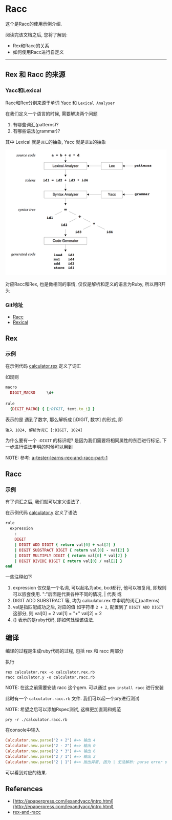 Racc
=====

这个是Racc的使用示例介绍.

阅读完该文档之后, 您将了解到:

* Rex和Racc的关系
* 如何使用Racc进行自定义

--------------------------------------------------------------------------------

Rex 和 Racc 的来源
------------------
### Yacc和Lexical
Racc和Rex分别来源于单词 [Yacc](https://en.wikipedia.org/wiki/Yacc) 和 `Lexical Analyser`

在我们定义一个语言的时候, 需要解决两个问题

1. 有哪些词汇(patterns)?
2. 有哪些语法(grammar)?

其中 Lexical 就是`词汇`的抽象, Yacc 就是`语法`的抽象

![racc_example](https://raw.githubusercontent.com/dengqinghua/roses/master/assets/images/racc_example.png)

对应Racc和Rex, 也是做相同的事情, 仅仅是解析和定义的语言为Ruby, 所以用R开头

### Git地址
- [Racc](https://github.com/tenderlove/racc)
- [Rexical](https://github.com/tenderlove/rexical)

Rex
---
### 示例
在示例代码 [calculator.rex](https://github.com/dengqinghua/my_examples/blob/master/ruby/racc/calculator.rex) 定义了词汇

如规则

```ruby
macro
  DIGIT_MACRO     \d+

rule
  {DIGIT_MACRO} { [:DIGIT, text.to_i] }
```

表示的是 遇到了数字, 那么解析成 [:DIGIT, 数字] 的形式, 即

```
输入 1024, 解析为词汇 [:DIGIT, 1024]
```

为什么要有一个 `:DIGIT` 的标识呢? 是因为我们需要将相同属性的东西进行标记, 下一步进行语法申明的时候可以用到

NOTE: 参考: [a-tester-learns-rex-and-racc-part-1](http://testerstories.com/2012/06/a-tester-learns-rex-and-racc-part-1/)

Racc
----
### 示例
有了词汇之后, 我们就可以定义语法了.

在示例代码 [calculator.y](https://github.com/dengqinghua/my_examples/blob/master/ruby/racc/calculator.y) 定义了语法

```ruby
rule
  expression
    :
    DIGIT
    | DIGIT ADD DIGIT { return val[0] + val[2] }
    | DIGIT SUBSTRACT DIGIT { return val[0] - val[2] }
    | DIGIT MULTIPLY DIGIT { return val[0] * val[2] }
    | DIGIT DIVIDE DIGIT { return val[0] / val[2] }
end
```

一些注释如下

1. expression 仅仅是一个名词, 可以起名为abc, bcd都行, 他可以被复用, 即规则可以嵌套使用.  ":"后面是代表各种不同的情况, | 代表 或
2. DIGIT ADD SUBSTRACT 等, 均为 calculator.rex 中申明的词汇(patterns)
3. val是指匹配成功之后, 对应的值
    如字符串 `2 + 2`, 配置到了 `DIGIT ADD DIGIT` 这部分, 则
    val[0] = 2
    val[1] = "+"
    val[2] = 2
4. {} 表示的是ruby代码, 即如何处理该语法.

编译
---
编译的过程是生成ruby代码的过程, 包括 rex 和 racc 两部分

执行

```shell
rex calculator.rex -o calculator.rex.rb
racc calculator.y -o calculator.racc.rb
```

NOTE: 在这之前需要安装 racc 这个gem. 可以通过 `gem install racc` 进行安装

此时有一个 `calculator.racc.rb` 文件. 我们可以起一个pry进行测试

NOTE: 希望之后可以添加Rspec测试, 这样更加直观和规范

```shell
pry -r ./calculator.racc.rb
```

在console中输入

```ruby
Calculator.new.parse("2 + 2") #=> 输出 4
Calculator.new.parse("2 - 2") #=> 输出 0
Calculator.new.parse("2 * 3") #=> 输出 6
Calculator.new.parse("2 / 1") #=> 输出 2
Calculator.new.parse("2 | 1") #=> 抛出异常, 因为 | 无法解析: parse error on value 2 (DIGIT)
```

可以看到对应的结果.

References
----------
- [http://epaperpress.com/lexandyacc/intro.html](http://epaperpress.com/lexandyacc/intro.html)
- [rex-and-racc](http://testerstories.com/category/language-building/rex-and-racc/)
